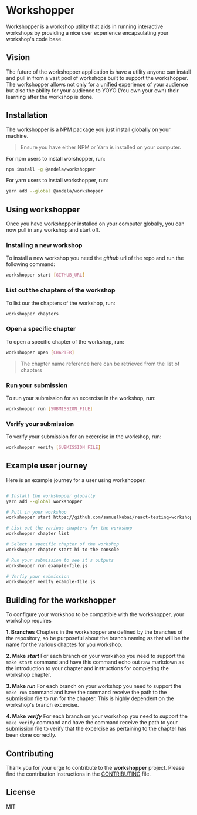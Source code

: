 # Workshopper

Workshopper is a workshop utility that aids in running interactive workshops by providing
a nice user experience encapsulating your workshop's code base.

## Vision
The future of the workshopper application is have a utility anyone can install and pull in from a vast pool of workshops
built to support the workshopper. The workshopper allows not only for a unified experience of your audience but also
the ability for your audience to YOYO (You own your own) their learning after the workshop is done.

## Installation
The workshopper is a NPM package you just install globally on your machine.

> Ensure you have either NPM or Yarn is installed on your computer.

For npm users to install worshopper, run:

```bash
npm install -g @andela/workshopper
```

For yarn users to install workshopper, run:

```bash
yarn add --global @andela/workshopper
```

## Using workshopper
Once you have workshopper installed on your computer globally, you can now pull in any workshop and start off.

### Installing a new workshop
To install a new workshop you need the _github_ url of the repo and run the following command:

```bash
workshopper start [GITHUB_URL]
```

### List out the chapters of the workshop
To list our the chapters of the workshop, run:

```bash
workshopper chapters
```

### Open a specific chapter
To open a specific chapter of the workshop, run:

```bash
workshopper open [CHAPTER]
```
> The chapter name reference here can be retrieved from the list of chapters

### Run your submission
To run your submission for an excercise in the workshop, run:

```bash
workshopper run [SUBMISSION_FILE]
```

### Verify your submission
To verify your submission for an excercise in the workshop, run:

```bash
workshopper verify [SUBMISSION_FILE]
```

## Example user journey
Here is an example journey for a user using workshopper.

```bash

# Install the workshopper globally
yarn add --global workshopper

# Pull in your workshop
workshopper start https://github.com/samuelkubai/react-testing-workshop

# List out the various chapters for the workshop
workshopper chapter list

# Select a specific chapter of the workshop
workshopper chapter start hi-to-the-console

# Run your submission to see it's outputs
workshopper run example-file.js

# Verfiy your submission
workshopper verify example-file.js 

```

## Building for the workshopper
To configure your workshop to be compatible with the workshopper, your workshop requires

**1. Branches**
Chapters in the workshopper are defined by the branches of the repository, so be purposeful about the branch naming as that
will be the name for the various chaptes for you workshop.

**2. Make _start_**
For each branch on your workshop you need to support the `make start` command and have this command echo out raw markdown as the
introduction to your chapter and instructions for completing the workshop chapter.

**3. Make _run_**
For each branch on your workshop you need to support the `make run` command and have the command receive the path to the submission
file to run for the chapter. This is highly dependent on the workshop's branch excercise.

**4. Make _verify_**
For each branch on your workshop you need to support the `make verify` command and have the command receive the path to your
submission file to verify that the excercise as pertaining to the chapter has been done correctly.

## Contributing
Thank you for your urge to contribute to the **workshopper** project. 
Please find the contribution instructions in the [CONTRIBUTING](https://github.com/samuelkubai/workshopper/blob/master/CONTRIBUTING.md) file.

## License

MIT
